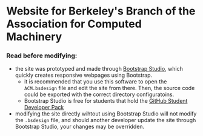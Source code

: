 # Website for Berkeley's Branch of the Association for Computed Machinery


### Read before modifying:
- the site was prototyped and made through [Bootstrap Studio](https://bootstrapstudio.io/), which quickly creates responsive webpages using Bootstrap.
    - it is recommended that you use this software to open the `ACM.bsdesign` file and edit the site from there. Then, the source code could be exported with the correct directory configuratoins.
    - Bootstrap Studio is free for students that hold the [GitHub Student Developer Pack](https://education.github.com/pack?sort=popularity&tag=Design)
- modifying the site directly wihtout using Bootstrap Studio will not modify the `.bsdesign` file, and should another developer update the site through Bootstrap Studio, your changes may be overridden.

